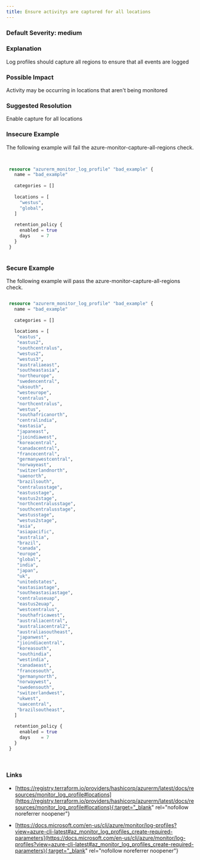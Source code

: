 ```yaml
---
title: Ensure activitys are captured for all locations
---
```


### Default Severity: <span class="severity medium">medium</span>

### Explanation

Log profiles should capture all regions to ensure that all events are logged

### Possible Impact
Activity may be occurring in locations that aren't being monitored

### Suggested Resolution
Enable capture for all locations


### Insecure Example

The following example will fail the azure-monitor-capture-all-regions check.
```terraform

 
 resource "azurerm_monitor_log_profile" "bad_example" {
   name = "bad_example"
 
   categories = []
 
   locations = [
     "westus",
     "global",
   ]
 
   retention_policy {
     enabled = true
     days    = 7
   }
 }
 
```



### Secure Example

The following example will pass the azure-monitor-capture-all-regions check.
```terraform

 resource "azurerm_monitor_log_profile" "bad_example" {
   name = "bad_example"
 
   categories = []
 
   locations = [
 	"eastus",
 	"eastus2",
 	"southcentralus",
 	"westus2",
 	"westus3",
 	"australiaeast",
 	"southeastasia",
 	"northeurope",
 	"swedencentral",
 	"uksouth",
 	"westeurope",
 	"centralus",
 	"northcentralus",
 	"westus",
 	"southafricanorth",
 	"centralindia",
 	"eastasia",
 	"japaneast",
 	"jioindiawest",
 	"koreacentral",
 	"canadacentral",
 	"francecentral",
 	"germanywestcentral",
 	"norwayeast",
 	"switzerlandnorth",
 	"uaenorth",
 	"brazilsouth",
 	"centralusstage",
 	"eastusstage",
 	"eastus2stage",
 	"northcentralusstage",
 	"southcentralusstage",
 	"westusstage",
 	"westus2stage",
 	"asia",
 	"asiapacific",
 	"australia",
 	"brazil",
 	"canada",
 	"europe",
 	"global",
 	"india",
 	"japan",
 	"uk",
 	"unitedstates",
 	"eastasiastage",
 	"southeastasiastage",
 	"centraluseuap",
 	"eastus2euap",
 	"westcentralus",
 	"southafricawest",
 	"australiacentral",
 	"australiacentral2",
 	"australiasoutheast",
 	"japanwest",
 	"jioindiacentral",
 	"koreasouth",
 	"southindia",
 	"westindia",
 	"canadaeast",
 	"francesouth",
 	"germanynorth",
 	"norwaywest",
 	"swedensouth",
 	"switzerlandwest",
 	"ukwest",
 	"uaecentral",
 	"brazilsoutheast",
   ]
 
   retention_policy {
     enabled = true
     days    = 7
   }
 }
 
 			
```



### Links


- [https://registry.terraform.io/providers/hashicorp/azurerm/latest/docs/resources/monitor_log_profile#locations](https://registry.terraform.io/providers/hashicorp/azurerm/latest/docs/resources/monitor_log_profile#locations){:target="_blank" rel="nofollow noreferrer noopener"}

- [https://docs.microsoft.com/en-us/cli/azure/monitor/log-profiles?view=azure-cli-latest#az_monitor_log_profiles_create-required-parameters](https://docs.microsoft.com/en-us/cli/azure/monitor/log-profiles?view=azure-cli-latest#az_monitor_log_profiles_create-required-parameters){:target="_blank" rel="nofollow noreferrer noopener"}



